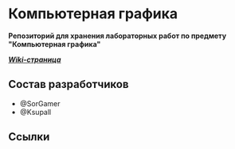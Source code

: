 # Компьютерная графика

**Репозиторий для хранения лабораторных работ по предмету
"Компьютерная графика"**

***[Wiki-страница](https://gitlab.com/iu7/iu7-compgraph-labs-2019/wikis/home)***

## Состав разработчиков

*  @SorGamer
*  @Ksupall

## Ссылки

